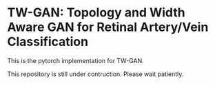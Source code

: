 # TW-GAN: Topology and Width Aware GAN for Retinal Artery/Vein Classification
This is the pytorch implementation for TW-GAN.


This repository is still under contruction.
Please wait patiently.
